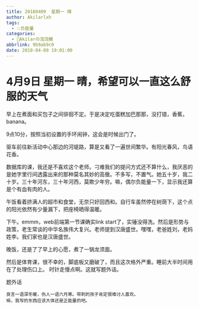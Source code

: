 ```yaml
---
title: 20180409  星期一 晴
author: Akilarlxh
tags:
  - 💥负能量
categories:
  - 🍬Akilarの泡泡糖
abbrlink: 9b9ab9c0
date: 2018-04-09 19:01:00
---
```

# 4月9日 星期一 晴，希望可以一直这么舒服的天气

早上在煮面和买包子之间徘徊不定。于是决定吃蛋糕加巴那那，没打错，香蕉，banana。

9点10分，按照当初设置的手环闹钟，这会是时候出门了。

驱车前往新活动中心那边的河堤路，算是又看了一遍世间繁华。有阳光春风，鸟语花香。

数据库的课，我还是不喜欢这个老师。刁难我们的提问方式还不算什么，我厌恶的是她字里行间透露出来的那种莫名其妙的高傲。不多写，不置气。她五十岁，我二十岁。三十年河东，三十年河西，莫欺少年穷。嘛，偶尔负能量一下，显示我还算是个有血有肉的人。

午饭看着挤满人的超市和食堂，无奈只好回西和。自行车虽然停在树荫下，这个点的阳光依然有少量漏下，把座椅晒得温暖。

下午。emmm，web前端第一节课确实link start了，实锤没得洗。然后是形势与政策，老生常谈的中华名族伟大复兴。老师提到汉唐盛世。嘿嘿，老爸姓刘，老妈姓李。我们家也是汉唐盛世。

晚饭，还是了了早上的心愿，煮了一锅龙须面。

然后是体育课，很不幸的，脚底板又磨破了，而且这次格外严重。睡前大半时间用在了处理伤口上。
时针走慢点啊。这就写题外话。

题外话
```
良言一语深冬暖，伤人一语六月寒。带刺的孩子肯定很难讨人喜欢。
嘛，我写的东西应该大体还是正能量的吧。
```
